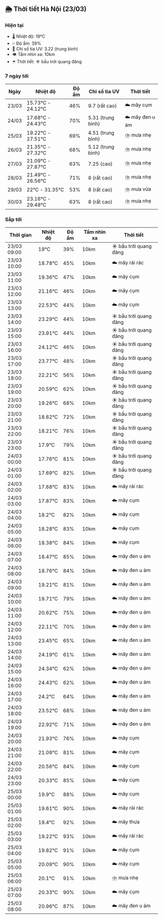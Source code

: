 ## 🌦️ Thời tiết Hà Nội (23/03)

### Hiện tại

- 🌡️ Nhiệt độ: 19℃
- 💦 Độ ẩm: 39%
- 🌟 Chỉ số tia UV: 3.22 (trung bình)
- 👁️ Tầm nhìn xa: 10km
- ☂️ Thời tiết: ☀️ bầu trời quang đãng

### 7 ngày tới

| Ngày | Nhiệt độ | Độ ẩm | Chỉ số tia UV | Thời tiết |
| --- | --- | --- | --- | --- |
| 23/03 | 15.73℃ - 24.12℃ | 46% | 9.7 (rất cao) | ☁️ mây cụm |
| 24/03 | 17.68℃ - 24.43℃ | 70% | 5.31 (trung bình) | ☁️ mây đen u ám |
| 25/03 | 19.22℃ - 27.51℃ | 69% | 4.51 (trung bình) | ⛈️ mưa nhẹ |
| 26/03 | 21.35℃ - 27.32℃ | 68% | 5.12 (trung bình) | ⛈️ mưa nhẹ |
| 27/03 | 21.09℃ - 27.87℃ | 63% | 7.25 (cao) | ⛈️ mưa nhẹ |
| 28/03 | 21.49℃ - 26.56℃ | 71% | 8 (rất cao) | ⛈️ mưa nhẹ |
| 29/03 | 22℃ - 31.35℃ | 53% | 8 (rất cao) | ⛈️ mưa vừa |
| 30/03 | 23.16℃ - 29.48℃ | 63% | 8 (rất cao) | ⛈️ mưa nhẹ |

### Sắp tới

| Thời gian | Nhiệt độ | Độ ẩm | Tầm nhìn xa | Thời tiết |
| --- | --- | --- | --- | --- |
| 23/03 09:00 | 19℃ | 39% | 10km | ☀️ bầu trời quang đãng |
| 23/03 10:00 | 18.78℃ | 45% | 10km | ☁️ mây rải rác |
| 23/03 11:00 | 19.36℃ | 47% | 10km | ☁️ mây cụm |
| 23/03 12:00 | 21.16℃ | 46% | 10km | ☁️ mây cụm |
| 23/03 13:00 | 22.53℃ | 44% | 10km | ☁️ mây cụm |
| 23/03 14:00 | 23.29℃ | 44% | 10km | ☀️ bầu trời quang đãng |
| 23/03 15:00 | 23.91℃ | 44% | 10km | ☀️ bầu trời quang đãng |
| 23/03 16:00 | 24.12℃ | 46% | 10km | ☀️ bầu trời quang đãng |
| 23/03 17:00 | 23.77℃ | 48% | 10km | ☀️ bầu trời quang đãng |
| 23/03 18:00 | 22.21℃ | 56% | 10km | ☀️ bầu trời quang đãng |
| 23/03 19:00 | 20.59℃ | 62% | 10km | ☀️ bầu trời quang đãng |
| 23/03 20:00 | 19.26℃ | 68% | 10km | ☀️ bầu trời quang đãng |
| 23/03 21:00 | 18.62℃ | 72% | 10km | ☀️ bầu trời quang đãng |
| 23/03 22:00 | 18.21℃ | 76% | 10km | ☀️ bầu trời quang đãng |
| 23/03 23:00 | 17.9℃ | 79% | 10km | ☀️ bầu trời quang đãng |
| 24/03 00:00 | 17.76℃ | 81% | 10km | ☀️ bầu trời quang đãng |
| 24/03 01:00 | 17.69℃ | 82% | 10km | ☀️ bầu trời quang đãng |
| 24/03 02:00 | 17.68℃ | 83% | 10km | ☁️ mây rải rác |
| 24/03 03:00 | 17.87℃ | 83% | 10km | ☁️ mây cụm |
| 24/03 04:00 | 18.2℃ | 82% | 10km | ☁️ mây cụm |
| 24/03 05:00 | 18.28℃ | 83% | 10km | ☁️ mây cụm |
| 24/03 06:00 | 18.38℃ | 84% | 10km | ☁️ mây cụm |
| 24/03 07:00 | 18.47℃ | 85% | 10km | ☁️ mây đen u ám |
| 24/03 08:00 | 18.76℃ | 84% | 10km | ☁️ mây đen u ám |
| 24/03 09:00 | 19.21℃ | 81% | 10km | ☁️ mây đen u ám |
| 24/03 10:00 | 19.71℃ | 79% | 10km | ☁️ mây đen u ám |
| 24/03 11:00 | 20.62℃ | 75% | 10km | ☁️ mây đen u ám |
| 24/03 12:00 | 22.11℃ | 70% | 10km | ☁️ mây đen u ám |
| 24/03 13:00 | 23.45℃ | 65% | 10km | ☁️ mây đen u ám |
| 24/03 14:00 | 24.19℃ | 61% | 10km | ☁️ mây đen u ám |
| 24/03 15:00 | 24.34℃ | 62% | 10km | ☁️ mây đen u ám |
| 24/03 16:00 | 24.43℃ | 62% | 10km | ☁️ mây đen u ám |
| 24/03 17:00 | 24.2℃ | 64% | 10km | ☁️ mây đen u ám |
| 24/03 18:00 | 23.52℃ | 68% | 10km | ☁️ mây đen u ám |
| 24/03 19:00 | 22.92℃ | 71% | 10km | ☁️ mây đen u ám |
| 24/03 20:00 | 21.93℃ | 76% | 10km | ☁️ mây cụm |
| 24/03 21:00 | 21.09℃ | 81% | 10km | ☁️ mây cụm |
| 24/03 22:00 | 20.56℃ | 84% | 10km | ☁️ mây cụm |
| 24/03 23:00 | 20.33℃ | 85% | 10km | ☁️ mây cụm |
| 25/03 00:00 | 19.9℃ | 88% | 10km | ☁️ mây cụm |
| 25/03 01:00 | 19.61℃ | 90% | 10km | ☁️ mây rải rác |
| 25/03 02:00 | 19.4℃ | 92% | 10km | ☁️ mây thưa |
| 25/03 03:00 | 19.22℃ | 93% | 10km | ☁️ mây rải rác |
| 25/03 04:00 | 19.82℃ | 91% | 10km | ☁️ mây cụm |
| 25/03 05:00 | 20.09℃ | 90% | 10km | ☁️ mây cụm |
| 25/03 06:00 | 20.1℃ | 91% | 10km | ⛈️ mưa nhẹ |
| 25/03 07:00 | 20.33℃ | 90% | 10km | ☁️ mây cụm |
| 25/03 08:00 | 20.96℃ | 87% | 10km | ☁️ mây đen u ám |
